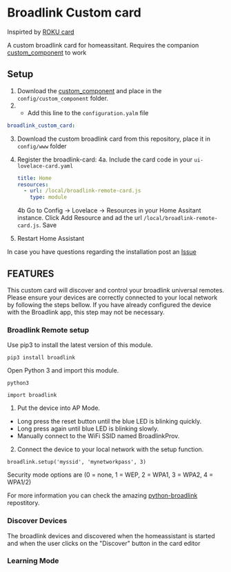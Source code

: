 # Broadlink Custom card

Inspirted by [ROKU card](https://github.com/iantrich/roku-card)


A custom broadlink card for homeassitant. Requires the companion [custom_component](https://github.com/racelandshop/broadlink_custom_component) to work

## Setup

1. Download the [custom_component](https://github.com/racelandshop/broadlink_custom_component) and place in the `config/custom_component` folder.
2. - Add this line to the `configuration.yalm` file
```yaml
broadlink_custom_card:
```

3. Download the custom broadlink card from this repository, place it in `config/www` folder
4. Register the broadlink-card:
   4a. Include the card code in your `ui-lovelace-card.yaml`
   ```yaml
   title: Home
   resources:
     - url: /local/broadlink-remote-card.js
       type: module
   ```
   4b Go to Config -> Lovelace -> Resources in your Home Assitant instance. Click Add Resource and ad the url `/local/broadlink-remote-card.js`. Save

5. Restart Home Assistant

In case you have questions regarding the installation post an [Issue](https://github.com/racelandshop/broadllink-card/issues)


## FEATURES




This custom card will discover and control your broadlink universal remotes. Please ensure your devices are correctly connected to your local network by following the steps bellow. If you have already configured the device with the Broadlink app, this step may not be necessary.

### Broadlink Remote setup

Use pip3 to install the latest version of this module.

```
pip3 install broadlink
```

Open Python 3 and import this module.

```
python3
```
```python3
import broadlink
```



1. Put the device into AP Mode.
  - Long press the reset button until the blue LED is blinking quickly.
  - Long press again until blue LED is blinking slowly.
  - Manually connect to the WiFi SSID named BroadlinkProv.
2. Connect the device to your local network with the setup function.
```python3
broadlink.setup('myssid', 'mynetworkpass', 3)
```

Security mode options are (0 = none, 1 = WEP, 2 = WPA1, 3 = WPA2, 4 = WPA1/2)


For more information you can check the amazing [python-broadlink](https://github.com/mjg59/python-broadlink) repostitory.


### Discover Devices

The broadlink devices and discovered when the homeassistant is started and when the user clicks on the "Discover" button in the card editor

### Learning Mode
